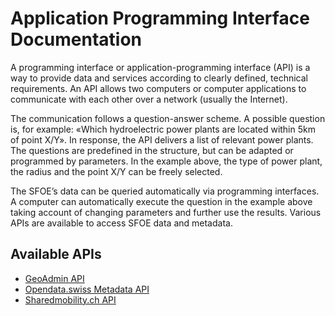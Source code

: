# Application Programming Interface Documentation
A programming interface or application-programming interface (API) is a way to provide data and services according to clearly defined, technical requirements. An API allows two computers or computer applications to communicate with each other over a network (usually the Internet).

The communication follows a question-answer scheme. A possible question is, for example: «Which hydroelectric power plants are located within 5km of point X/Y». In response, the API delivers a list of relevant power plants. The questions are predefined in the structure, but can be adapted or programmed by parameters. In the example above, the type of power plant, the radius and the point X/Y can be freely selected.

The SFOE’s data can be queried automatically via programming interfaces. A computer can automatically execute the question in the example above taking account of changing parameters and further use the results. Various APIs are available to access SFOE data and metadata.


## Available APIs
* [GeoAdmin API](https://github.com/nrohrbach/ApplicationProgrammingInterfaceDocumentation/blob/main/GeoAdminAPI.md)
* [Opendata.swiss Metadata API](https://github.com/nrohrbach/ApplicationProgrammingInterfaceDocumentation/blob/main/Opendata.swissMetadataAPI.md)
* [Sharedmobility.ch API](https://github.com/SFOE/sharedmobility/blob/main/Sharedmobility.ch-API.md)
